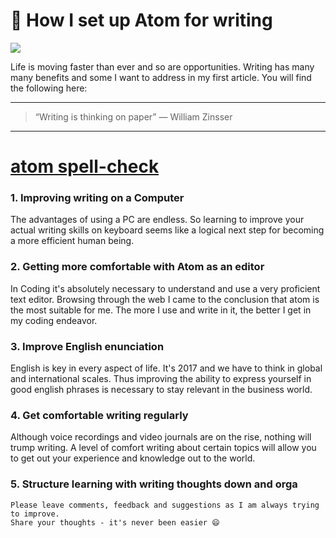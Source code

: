 # 📖 How I set up Atom for writing
[<img src="https://images.unsplash.com/photo-1429051781835-9f2c0a9df6e4?dpr=2&auto=format&fit=crop&w=767&h=511&q=80&cs=tinysrgb&crop=">](http://ddcreationstudios.at/)

Life is moving faster than ever and so are opportunities. Writing has many many benefits and some I want to address in my first article. You will find the following here:




---

>“Writing is thinking on paper”
― William Zinsser

---

# [atom spell-check](https://github.com/atom/spell-check)

### 1. Improving writing on a Computer
The advantages of using a PC are endless. So learning to improve your actual writing skills on keyboard seems like a logical next step for becoming a more efficient human being.

### 2. Getting more comfortable with Atom as an editor
In Coding it's absolutely necessary to understand and use a very proficient text editor. Browsing through the web I came to the conclusion that atom is the most suitable for me. The more I use and write in it, the better I get  in my coding endeavor.

### 3. Improve English enunciation
English is key in every aspect of life. It's 2017 and we have to think in global and international scales. Thus improving the ability to express yourself in good english phrases is necessary to stay relevant in the business world.

### 4. Get comfortable writing regularly
Although voice recordings and video journals are on the rise, nothing will trump writing. A level of comfort writing about certain topics will allow you to get out your experience and knowledge out to the world.

### 5. Structure learning with writing thoughts down and orga

```
Please leave comments, feedback and suggestions as I am always trying to improve.
Share your thoughts - it's never been easier 😄
```
